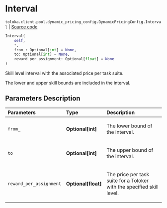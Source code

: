 # Interval
`toloka.client.pool.dynamic_pricing_config.DynamicPricingConfig.Interval` | [Source code](https://github.com/Toloka/toloka-kit/blob/v1.2.0/src/client/pool/dynamic_pricing_config.py#L27)

```python
Interval(
    self,
    *,
    from_: Optional[int] = None,
    to: Optional[int] = None,
    reward_per_assignment: Optional[float] = None
)
```

Skill level interval with the associated price per task suite.


The lower and upper skill bounds are included in the interval.

## Parameters Description

| Parameters | Type | Description |
| :----------| :----| :-----------|
`from_`|**Optional\[int\]**|<p>The lower bound of the interval.</p>
`to`|**Optional\[int\]**|<p>The upper bound of the interval.</p>
`reward_per_assignment`|**Optional\[float\]**|<p>The price per task suite for a Toloker with the specified skill level.</p>
